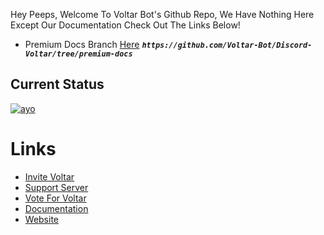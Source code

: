 Hey Peeps,
Welcome To Voltar Bot's Github Repo,
We Have Nothing Here Except Our Documentation 
Check Out The Links Below!
- Premium Docs Branch [Here](https://github.com/Voltar-Bot/Discord-Voltar/tree/premium-docs) ***`https://github.com/Voltar-Bot/Discord-Voltar/tree/premium-docs`***


## Current Status
[![ayo](https://voltar.instatus.com/embed-status/dark-lg)](https://voltar.instatus.com/embed-status/dark-lg)


# Links
- [Invite Voltar](https://voltarbot.tech/invite)
- [Support Server](https://voltarbot.tech/support)
- [Vote For Voltar](https://voltarbot.tech/vote)
- [Documentation](https://docs.voltarbot.tech)
- [Website](https://voltarbot.tech)
